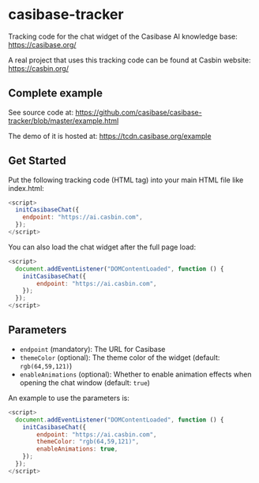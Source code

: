 # casibase-tracker

Tracking code for the chat widget of the Casibase AI knowledge base: https://casibase.org/

A real project that uses this tracking code can be found at Casbin website: https://casbin.org/

## Complete example

See source code at: https://github.com/casibase/casibase-tracker/blob/master/example.html

The demo of it is hosted at: https://tcdn.casibase.org/example

## Get Started

Put the following tracking code (HTML tag) into your main HTML file like index.html:

```js
<script>
  initCasibaseChat({
    endpoint: "https://ai.casbin.com",
  });
</script>
```

You can also load the chat widget after the full page load:

```js
<script>
  document.addEventListener("DOMContentLoaded", function () {
    initCasibaseChat({
        endpoint: "https://ai.casbin.com",
    });
  });
</script>
```

## Parameters

- `endpoint` (mandatory): The URL for Casibase
- `themeColor` (optional): The theme color of the widget (default: `rgb(64,59,121)`)
- `enableAnimations` (optional): Whether to enable animation effects when opening the chat window (default: `true`)

An example to use the parameters is:

```js
<script>
  document.addEventListener("DOMContentLoaded", function () {
    initCasibaseChat({
        endpoint: "https://ai.casbin.com",
        themeColor: "rgb(64,59,121)",
        enableAnimations: true,
    });
  });
</script>
```
